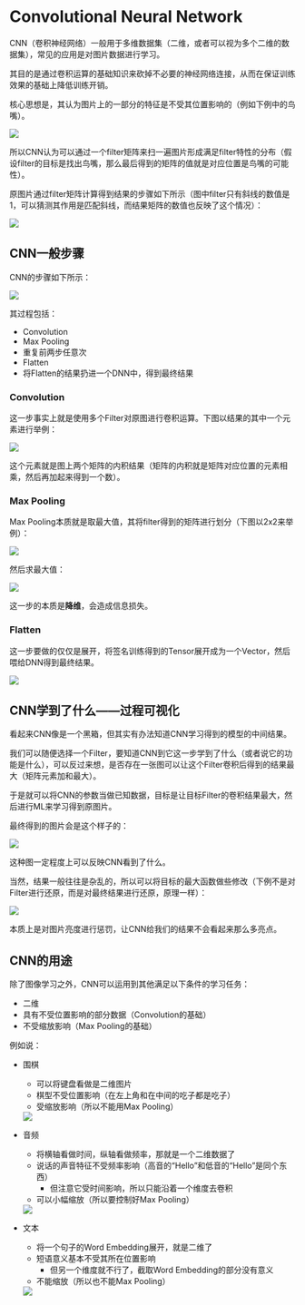 # Convolutional Neural Network

CNN（卷积神经网络）一般用于多维数据集（二维，或者可以视为多个二维的数据集），常见的应用是对图片数据进行学习。

其目的是通过卷积运算的基础知识来砍掉不必要的神经网络连接，从而在保证训练效果的基础上降低训练开销。

核心思想是，其认为图片上的一部分的特征是不受其位置影响的（例如下例中的鸟嘴）。

<img src="img/10_01.png" />

所以CNN认为可以通过一个filter矩阵来扫一遍图片形成满足filter特性的分布（假设filter的目标是找出鸟嘴，那么最后得到的矩阵的值就是对应位置是鸟嘴的可能性）。

原图片通过filter矩阵计算得到结果的步骤如下所示（图中filter只有斜线的数值是1，可以猜测其作用是匹配斜线，而结果矩阵的数值也反映了这个情况）：

<img src="img/10_02.png" />



## CNN一般步骤

CNN的步骤如下所示：

<img src="img/10_03.png" />

其过程包括：

+ Convolution
+ Max Pooling
+ 重复前两步任意次
+ Flatten
+ 将Flatten的结果扔进一个DNN中，得到最终结果

### Convolution

这一步事实上就是使用多个Filter对原图进行卷积运算。下图以结果的其中一个元素进行举例：

<img src="img/10_04.png" />

这个元素就是图上两个矩阵的内积结果（矩阵的内积就是矩阵对应位置的元素相乘，然后再加起来得到一个数）。

### Max Pooling

Max Pooling本质就是取最大值，其将filter得到的矩阵进行划分（下图以2x2来举例）：

<img src="img/10_05.png" />

然后求最大值：

<img src="img/10_06.png" />

这一步的本质是**降维**，会造成信息损失。

### Flatten

这一步要做的仅仅是展开，将签名训练得到的Tensor展开成为一个Vector，然后喂给DNN得到最终结果。

<img src="img/10_07.png" />

## CNN学到了什么——过程可视化

看起来CNN像是一个黑箱，但其实有办法知道CNN学习得到的模型的中间结果。

我们可以随便选择一个Filter，要知道CNN到它这一步学到了什么（或者说它的功能是什么），可以反过来想，是否存在一张图可以让这个Filter卷积后得到的结果最大（矩阵元素加和最大）。

于是就可以将CNN的参数当做已知数据，目标是让目标Filter的卷积结果最大，然后进行ML来学习得到原图片。

最终得到的图片会是这个样子的：

<img src="img/10_08.png" />

这种图一定程度上可以反映CNN看到了什么。

当然，结果一般往往是杂乱的，所以可以将目标的最大函数做些修改（下例不是对Filter进行还原，而是对最终结果进行还原，原理一样）：

<img src="img/10_09.png" />

本质上是对图片亮度进行惩罚，让CNN给我们的结果不会看起来那么多亮点。

## CNN的用途

除了图像学习之外，CNN可以运用到其他满足以下条件的学习任务：

+ 二维
+ 具有不受位置影响的部分数据（Convolution的基础）
+ 不受缩放影响（Max Pooling的基础）

例如说：

+ 围棋

  + 可以将键盘看做是二维图片
  + 棋型不受位置影响（在左上角和在中间的吃子都是吃子）
  + 受缩放影响（所以不能用Max Pooling）

  <img src="img/10_10.png" />

+ 音频

  + 将横轴看做时间，纵轴看做频率，那就是一个二维数据了
  + 说话的声音特征不受频率影响（高音的“Hello”和低音的“Hello”是同个东西）
    + 但注意它受时间影响，所以只能沿着一个维度去卷积
  + 可以小幅缩放（所以要控制好Max Pooling）

  <img src="img/10_11.png" />

+ 文本

  + 将一个句子的Word Embedding展开，就是二维了
  + 短语意义基本不受其所在位置影响
    + 但另一个维度就不行了，截取Word Embedding的部分没有意义
  + 不能缩放（所以也不能Max Pooling）

  <img src="img/10_12.png" />

